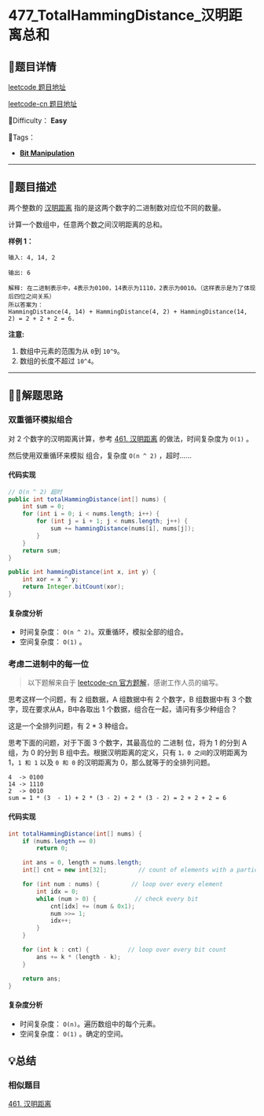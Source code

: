 

# 477_TotalHammingDistance_汉明距离总和

## 📌题目详情

[leetcode 题目地址](https://leetcode.com/problems/total-hamming-distance/)

[leetcode-cn 题目地址](https://leetcode-cn.com/problems/total-hamming-distance/)

📗Difficulty： **Easy**	

🎯Tags：

+ **[Bit Manipulation](https://leetcode-cn.com/tag/bit-manipulation/)** 



---

## 📃题目描述

两个整数的 [汉明距离](https://baike.baidu.com/item/汉明距离/475174?fr=aladdin) 指的是这两个数字的二进制数对应位不同的数量。

计算一个数组中，任意两个数之间汉明距离的总和。



**样例 1：**

```
输入: 4, 14, 2

输出: 6

解释: 在二进制表示中，4表示为0100，14表示为1110，2表示为0010。（这样表示是为了体现后四位之间关系）
所以答案为：
HammingDistance(4, 14) + HammingDistance(4, 2) + HammingDistance(14, 2) = 2 + 2 + 2 = 6.
```



**注意:**

1. 数组中元素的范围为从 `0`到 `10^9`。
2. 数组的长度不超过 `10^4`。

****

## 🏹🎯解题思路

### 双重循环模拟组合

对 2 个数字的汉明距离计算，参考 [461. 汉明距离](https://leetcode-cn.com/problems/hamming-distance/) 的做法，时间复杂度为 `O(1)` 。

然后使用双重循环来模拟 组合，复杂度 `O(n ^ 2)` ，超时……



#### 代码实现

```java
// O(n ^ 2) 超时
public int totalHammingDistance(int[] nums) {
    int sum = 0;
    for (int i = 0; i < nums.length; i++) {
        for (int j = i + 1; j < nums.length; j++) {
            sum += hammingDistance(nums[i], nums[j]);
        }
    }
    return sum;
}

public int hammingDistance(int x, int y) {
    int xor = x ^ y;
    return Integer.bitCount(xor);
}
```



#### 复杂度分析

+ 时间复杂度： `O(n ^ 2)`。双重循环，模拟全部的组合。
+ 空间复杂度： `O(1)` 。



### 考虑二进制中的每一位

> 以下题解来自于 [leetcode-cn 官方题解](https://leetcode-cn.com/problems/total-hamming-distance/solution/yi-ming-ju-chi-zong-he-by-leetcode/)，感谢工作人员的编写。

思考这样一个问题，有 2 组数据，A 组数据中有 2 个数字，B 组数据中有 3 个数字，现在要求从A，B中各取出 1 个数据，组合在一起，请问有多少种组合？

这是一个全排列问题，有 2 * 3 种组合。

思考下面的问题，对于下面 3 个数字，其最高位的 二进制 位，将为 1 的分到 A 组，为 0 的分到 B 组中去。根据汉明距离的定义，只有 `1，0 之间`的汉明距离为 1，`1 和 1` 以及 `0 和 0` 的汉明距离为 0，那么就等于的全排列问题。

```
4  -> 0100
14 -> 1110
2  -> 0010
sum = 1 * (3  - 1) + 2 * (3 - 2) + 2 * (3 - 2) = 2 + 2 + 2 = 6
```



#### 代码实现

```java
int totalHammingDistance(int[] nums) {
    if (nums.length == 0)
        return 0;

    int ans = 0, length = nums.length;
    int[] cnt = new int[32];         // count of elements with a particular bit ON

    for (int num : nums) {         // loop over every element
        int idx = 0;
        while (num > 0) {           // check every bit
            cnt[idx] += (num & 0x1);
            num >>= 1;
            idx++;
        }
    }

    for (int k : cnt) {           // loop over every bit count
        ans += k * (length - k);
    }

    return ans;
}
```



#### 复杂度分析

+ 时间复杂度： `O(n)`。遍历数组中的每个元素。
+ 空间复杂度： `O(1)` 。确定的空间。

## 💡总结

### 相似题目

[461. 汉明距离](https://leetcode-cn.com/problems/hamming-distance/)

